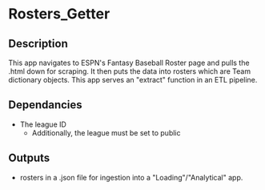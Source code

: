 # Rosters_Getter

## Description
  This app navigates to ESPN's Fantasy Baseball Roster page and pulls the .html down for scraping.  It then puts the data into rosters which are Team dictionary objects.
This app serves an "extract" function in an ETL pipeline.

## Dependancies
- The league ID
  -  Additionally, the league must be set to public

## Outputs
- rosters in a .json file for ingestion into a "Loading"/"Analytical" app.
